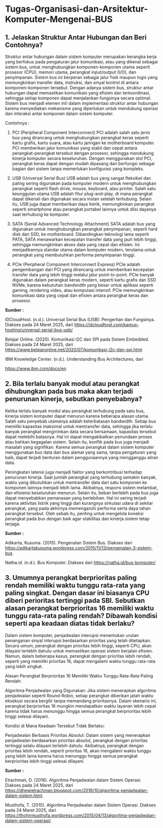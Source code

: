 # Tugas-Organisasi-dan-Arsitektur-Komputer-Mengenai-BUS

## 1. Jelaskan Struktur Antar Hubungan dan Beri Contohnya?
Struktur antar hubungan dalam sistem komputer merupakan kerangka kerja yang berfokus pada pengaturan jalur komunikasi, atau yang dikenal sebagai sistem bus, untuk menghubungkan komponen-komponen utama seperti prosesor (CPU), memori utama, perangkat input/output (I/O), dan penyimpanan. Sistem bus ini berperan sebagai jalur fisik maupun logis yang memungkinkan transfer data, instruksi, dan sinyal kontrol di antara komponen-komponen tersebut. Dengan adanya sistem bus, struktur antar hubungan dapat memastikan komunikasi yang efisien dan terkoordinasi, sehingga setiap komponen dapat menjalankan fungsinya secara optimal. Sistem bus menjadi elemen inti dalam implementasi struktur antar hubungan karena menyediakan mekanisme yang diperlukan untuk mendukung operasi dan interaksi antar komponen dalam sistem komputer.

Contohnya :
1. PCI (Peripheral Component Interconnect)
PCI adalah salah satu jenis bus yang dirancang untuk menghubungkan perangkat keras seperti kartu grafis, kartu suara, atau kartu jaringan ke motherboard komputer. PCI memberikan jalur komunikasi yang stabil dan cepat antara perangkat-perangkat tersebut dengan prosesor, sehingga mendukung kinerja komputer secara keseluruhan. Dengan menggunakan slot PCI, perangkat keras dapat dengan mudah dipasang dan berfungsi sebagai bagian dari sistem tanpa memerlukan konfigurasi yang kompleks.

2. USB (Universal Serial Bus)
USB adalah bus yang sangat fleksibel dan paling sering digunakan pada komputer modern untuk menghubungkan perangkat seperti flash drive, mouse, keyboard, atau printer. Salah satu keunggulan utama USB adalah fitur plug-and-play, di mana perangkat dapat dikenali dan digunakan secara instan setelah terhubung. Selain itu, USB juga dapat memberikan daya listrik, memungkinkan perangkat seperti smartphone atau perangkat portabel lainnya untuk diisi dayanya saat terhubung ke komputer.

3. SATA (Serial Advanced Technology Attachment)
SATA adalah bus yang digunakan untuk menghubungkan perangkat penyimpanan, seperti hard disk dan SSD, ke motherboard. Dibandingkan teknologi lama seperti PATA, SATA menawarkan kecepatan transfer data yang jauh lebih tinggi, sehingga memungkinkan akses data yang cepat dan efisien. Ini menjadikannya standar utama dalam komputer modern, terutama untuk perangkat yang membutuhkan performa penyimpanan tinggi.

4. PCIe (Peripheral Component Interconnect Express)
PCIe adalah pengembangan dari PCI yang dirancang untuk memberikan kecepatan transfer data yang lebih tinggi melalui jalur point-to-point. PCIe banyak digunakan dalam perangkat keras modern, seperti kartu grafis dan SSD NVMe, karena kebutuhan bandwidth yang besar untuk aplikasi seperti gaming, rendering video, atau komputasi intensif. PCIe memungkinkan komunikasi data yang cepat dan efisien antara perangkat keras dan prosesor.

**Sumber :**

IDCloudHost. (n.d.). Universal Serial Bus (USB): Pengertian dan Fungsinya. Diakses pada 24 Maret 2025, dari https://idcloudhost.com/kamus-hosting/universal-serial-bus-usb/

Belajar Online. (2020). Komunikasi I2C dan SPI pada Sistem Embedded. Diakses pada 24 Maret 2025, dari https://www.belajaronline.net/2020/07/komunikasi-i2c-dan-spi.html

IBM Knowledge Center. (n.d.). Understanding Bus Architectures, dari

https://www.ibm.com/docs/en


## 2. Bila terlalu banyak modul atau perangkat dihubungkan pada bus maka akan terjadi penurunan kinerja, sebutkan penyebabnya?
Ketika terlalu banyak modul atau perangkat terhubung pada satu bus, kinerja sistem komputer dapat menurun karena beberapa alasan utama. Salah satu penyebab utamanya adalah keterbatasan bandwidth. Setiap bus memiliki kapasitas maksimal untuk mentransfer data, sehingga jika terlalu banyak perangkat mengirimkan data secara bersamaan, kapasitas tersebut dapat melebihi batasnya. Hal ini dapat mengakibatkan penundaan proses atau bahkan kegagalan sistem. Selain itu, konflik pada bus juga menjadi masalah yang signifikan. Karena semua perangkat dalam sistem komputer menggunakan bus data dan bus alamat yang sama, tanpa pengaturan yang baik, dapat terjadi benturan dalam penggunaannya yang mengganggu aliran data.

Peningkatan latensi juga menjadi faktor yang berkontribusi terhadap penurunan kinerja. Saat jumlah perangkat yang terhubung semakin banyak, waktu yang dibutuhkan untuk mentransfer data dari satu komponen ke komponen lainnya menjadi lebih lama. Akibatnya, respons sistem melambat, dan efisiensi keseluruhan menurun. Selain itu, beban berlebih pada bus juga dapat menyebabkan pemanasan yang berlebihan. Hal ini sering terjadi karena aktivitas listrik yang tinggi dan kurangnya sirkulasi udara di sekitar perangkat, yang pada akhirnya memengaruhi performa serta daya tahan perangkat tersebut. Oleh sebab itu, penting untuk mengelola koneksi perangkat pada bus dengan baik agar stabilitas dan kinerja sistem tetap terjaga.

**Sumber :**

Adikarta, Kusuma. (2015). Pengenalan Sistem Bus. Diakses dari https://adikartakusuma.wordpress.com/2015/11/13/pengenalan-3-sistem-bus 

Natha.id. (n.d.). Bus Komputer. Diakses dari https://natha.id/bus-komputer/ 

## 3. Umumnya perangkat berprioritas paling rendah memiliki waktu tunggu rata-rata yang paling singkat. Dengan dasar ini biasanya CPU diberi perioritas tertinggi pada SBI. Sebutkan alasan perangkat berprioritas 16 memiliki waktu tunggu rata-rata paling rendah? Dibawah kondisi seperti apa keadaan diatas tidak berlaku?
Dalam sistem komputer, penjadwalan interupsi menentukan urutan penanganan sinyal interupsi berdasarkan prioritas yang telah ditetapkan. Secara umum, perangkat dengan prioritas lebih tinggi, seperti CPU, akan dilayani terlebih dahulu untuk memastikan operasi sistem berjalan efisien. Namun, dalam beberapa kasus, perangkat dengan prioritas lebih rendah, seperti yang memiliki prioritas 16, dapat mengalami waktu tunggu rata-rata yang lebih singkat.​

Alasan Perangkat Berprioritas 16 Memiliki Waktu Tunggu Rata-Rata Paling Rendah:

Algoritma Penjadwalan yang Digunakan: Jika sistem menerapkan algoritma penjadwalan seperti Round-Robin, setiap perangkat diberikan jatah waktu eksekusi secara bergilir tanpa memandang prioritasnya. Dalam skenario ini, perangkat berprioritas 16 mungkin mendapatkan waktu layanan lebih cepat karena tidak harus menunggu hingga semua perangkat berprioritas lebih tinggi selesai dilayani. ​

Kondisi di Mana Keadaan Tersebut Tidak Berlaku:

Penjadwalan Berbasis Prioritas Absolut: Dalam sistem yang menerapkan penjadwalan berdasarkan prioritas absolut, perangkat dengan prioritas tertinggi selalu dilayani terlebih dahulu. Akibatnya, perangkat dengan prioritas lebih rendah, seperti prioritas 16, akan mengalami waktu tunggu yang lebih lama karena harus menunggu hingga semua perangkat berprioritas lebih tinggi selesai dilayani. 

**Sumber  :**

Elrachman, D. (2016). Algoritma Penjadwalan dalam Sistem Operasi. Diakses pada 24 Maret 2025, dari https://dhewielrachman.blogspot.com/2016/10/algoritma-penjadwalan-dalam-sistem.html.

Musthofa, T. (2015). Algoritma Penjadwalan dalam Sistem Operasi. Diakses pada 24 Maret 2025, dari https://thohirmusthofa.wordpress.com/2015/04/13/algoritma-penjadwalan-dalam-sistem-operasi/.




